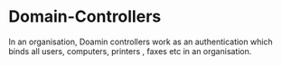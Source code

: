 # Domain-Controllers
In an organisation, Doamin controllers work as an authentication which binds all users, computers, printers , faxes etc in an organisation.
